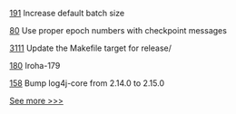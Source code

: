 
[191](https://github.com/hyperledger-labs/fabric-smart-client/pull/191) Increase default batch size

[80](https://github.com/hyperledger-labs/mirbft/pull/80) Use proper epoch numbers with checkpoint messages

[3111](https://github.com/hyperledger/fabric/pull/3111) Update the Makefile target for release/

[180](https://github.com/hyperledger/iroha-java/pull/180) Iroha-179

[158](https://github.com/hyperledger/fabric-sdk-java/pull/158) Bump log4j-core from 2.14.0 to 2.15.0


[See more >>>](https://start-here.hyperledger.org/pull-requests)
